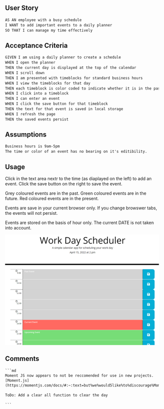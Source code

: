 ## User Story

```md
AS AN employee with a busy schedule
I WANT to add important events to a daily planner
SO THAT I can manage my time effectively
```

## Acceptance Criteria

```md
GIVEN I am using a daily planner to create a schedule
WHEN I open the planner
THEN the current day is displayed at the top of the calendar
WHEN I scroll down
THEN I am presented with timeblocks for standard business hours
WHEN I view the timeblocks for that day
THEN each timeblock is color coded to indicate whether it is in the past, present, or future
WHEN I click into a timeblock
THEN I can enter an event
WHEN I click the save button for that timeblock
THEN the text for that event is saved in local storage
WHEN I refresh the page
THEN the saved events persist
```

## Assumptions
```md
Business hours is 9am-5pm
The time or color of an event has no bearing on it's editibility.
```

## Usage

Click in the text area nextr to the time (as diaplayed on the left) to add an event.  Click the save button on the right to save the event.

Grey coloured events are in the past.  Green coloured events are in the future.  Red coloured events are in the present.

Events are save in your current browser only.  If you change browswer tabs, the events will not persist.

Events are stored on the basis of hour only.  The current DATE is not taken into account.

![DayPlanner](/assets/images/screen_capture.png)

## Comments
    
    ```md
    Moment JS now appears to not be reccomended for use in new projects.
    [Moment.js](https://momentjs.com/docs/#:~:text=but%we%would5like%to%discourage%Moment%from%being%used)

    ToDo: Add a clear all function to clear the day
    
    ```
    